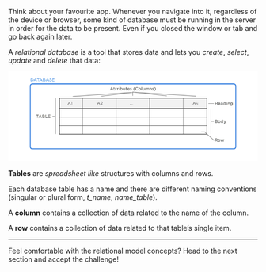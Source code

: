 Think about your favourite app.
Whenever you navigate into it, regardless of the device or browser, some kind of database must be running in the server in order for the data to be present. Even if you closed the window or tab and go back again later.

A _relational database_ is a tool that stores data and lets you _create_, _select_, _update_ and _delete_ that data:

![relational-model](.guides/img/sql-1-relational-model.png)

__Tables__ are _spreadsheet like_ structures with columns and rows.

Each database table has a name and there are different naming conventions (singular or plural form, *t_name*, *name_table*).

A __column__ contains a collection of data related to the name of the column.

A __row__ contains a collection of data related to that table’s single item.

--- 

Feel comfortable with the relational model concepts?
Head to the next section and accept the challenge!